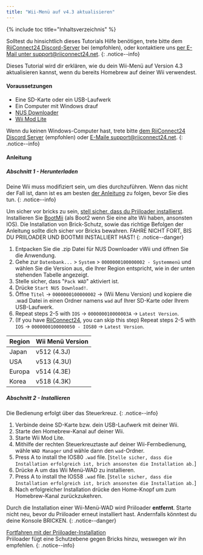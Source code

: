 ```yaml
---
title: "Wii-Menü auf v4.3 aktualisieren"
---
```


{% include toc title="Inhaltsverzeichnis" %}

Solltest du hinsichtlich dieses Tutorials Hilfe benötigen, trete bitte dem [RiiConnect24 Discord-Server](https://discord.gg/rc24) bei (empfohlen), oder kontaktiere uns [per E-Mail unter support@riiconnect24.net](mailto:support@riiconnect24.net).
{: .notice--info}

Dieses Tutorial wird dir erklären, wie du dein Wii-Menü auf Version 4.3 aktualisieren kannst, wenn du bereits Homebrew auf deiner Wii verwendest.

#### Voraussetzungen

* Eine SD-Karte oder ein USB-Laufwerk
* Ein Computer mit Windows drauf
* [NUS Downloader](https://github.com/WiiDatabase/nusdownloader/releases/latest)
* [Wii Mod Lite](https://oscwii.org/library/app/WiiModLite)

Wenn du keinen Windows-Computer hast, trete bitte [dem RiiConnect24 Discord Server](https://discord.gg/rc24) (empfohlen) oder [E-Maile support@riiconnect24.net](mailto:support@riiconnect24.net).
{: .notice--info}

#### Anleitung

##### Abschnitt 1 - Herunterladen

Deine Wii muss modifiziert sein, um dies durchzuführen. Wenn das nicht der Fall ist, dann ist es am besten [der Anleitung](get-started) zu folgen, bevor Sie dies tun.
{: .notice--info}

Um sicher vor bricks zu sein, [stell sicher, dass du Priiloader installierst](priiloader). Installieren Sie [BootMii](bootmii) (als Boot2 wenn Sie eine alte Wii haben, ansonsten IOS). Die Installation von Brick-Schutz, sowie das richtige Befolgen der Anleitung sollte dich sicher vor Bricks bewahren. FAHRE NICHT FORT, BIS DU PRIILOADER UND BOOTMII INSTALLIERT HAST!
{: .notice--danger}

1. Entpacken Sie die .zip Datei für NUS Downloader vWii und öffnen Sie die Anwendung.
2. Gehe zur `Datenbank...` > `System` > `0000000100000002 - Systemmenü` und wählen Sie die Version aus, die Ihrer Region entspricht, wie in der unten stehenden Tabelle angezeigt.
3. Stelle sicher, dass "`Pack WAD`" aktiviert ist.
4. Drücke `Start NUS Download!`.
5. Öffne `Titel` -> `0000000100000002` -> (Wii Menu Version) und kopiere die .wad Datei in einen Ordner namens `wad` auf Ihrer SD-Karte oder Ihrem USB-Laufwerk.
6. Repeat steps 2-5 with `IOS` -> `000000010000003A` -> `Latest Version`.
7. (If you have [RiiConnect24](riiconnect24), you can skip this step) Repeat steps 2-5 with `IOS` -> `0000000100000050 - IOS80` -> `Latest Version`.

| Region | Wii Menü Version |
| ------ | ---------------- |
| Japan  | v512 (4.3J)      |
| USA    | v513 (4.3U)      |
| Europa | v514 (4.3E)      |
| Korea  | v518 (4.3K)      |

##### Abschnitt 2 - Installieren

Die Bedienung erfolgt über das Steuerkreuz.
{: .notice--info}

1. Verbinde deine SD-Karte bzw. dein USB-Laufwerk mit deiner Wii.
2. Starte den Homebrew-Kanal auf deiner Wii.
3. Starte Wii Mod Lite.
4. Mithilfe der rechten Steuerkreuztaste auf deiner Wii-Fernbedienung, wähle `WAD Manager` und wähle dann den `wad`-Ordner.
5. Press A to install the IOS80 `.wad` file. [`Stelle sicher, dass die Installation erfolgreich ist, brich ansonsten die Installation ab.`]
6. Drücke A um das Wii Menü-WAD zu installieren.
7. Press A to install the IOS58 `.wad` file. [`Stelle sicher, dass die Installation erfolgreich ist, brich ansonsten die Installation ab.`]
8. Nach erfolgreicher Installation drücke den Home-Knopf um zum Homebrew-Kanal zurückzukehren.

Durch die Installation einer Wii-Menü-WAD wird Priiloader **entfernt**. Starte nicht neu, bevor du Priiloader erneut installiert hast. Andernfalls könntest du deine Konsole BRICKEN.
{: .notice--danger}

[Fortfahren mit der Priiloader-Installation](priiloader)<br> Priiloader fügt eine Schutzebene gegen Bricks hinzu, weswegen wir ihn empfehlen.
{: .notice--info}
